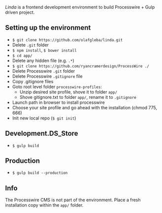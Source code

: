 *Linda* is a frontend development environment to build Processwire + Gulp driven project.

## Setting up the environment

* `$ git clone https://github.com/olafgleba/linda.git`
* Delete `.git` folder
* `$ npm install`, `$ bower install`
* `$ cd app/`
* Delete any hidden file (e.g. `.*`)
* `$ git clone https://github.com/ryancramerdesign/ProcessWire ./`
* Delete Processwire `.git` folder
* Delete Processwire `.gitignore` file
* Copy .gitignore files
* Goto root level folder `processwire-profiles`:
  * Unzip desired site profile, shove it to folder `app/`
  * Shove gitignore.txt to folder `app/`, rename it to `.gitignore`
* Launch path in browser to install processwire
* Choose your site profile and go ahead with the installation (chmod 775, 666)
* Init new local repo (`$ git init`)


## Development.DS_Store

* `$ gulp build`

## Production

* `$ gulp build --production`

## Info

The Processwire CMS is not part of the environment. Place a fresh installation copy within the `app/` folder.
